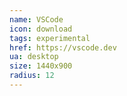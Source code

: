 ```yaml
---
name: VSCode
icon: download 
tags: experimental
href: https://vscode.dev
ua: desktop
size: 1440x900
radius: 12
---
```

